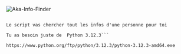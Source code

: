 ![Aka-Info-Finder](https://github.com/Akalpb/Aka-Info-Finder/assets/104687947/a53f9f27-cf9f-4a13-9f81-df7802a04c67)

``` Script en python

Le script vas chercher tout les infos d'une personne pour toi

Tu as besoin juste de  Python 3.12.3```

https://www.python.org/ftp/python/3.12.3/python-3.12.3-amd64.exe 
